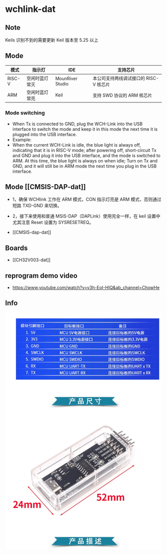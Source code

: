 # wchlink-dat

## Note 

Keils 识别不到的需要更新 Keil 版本至 5.25 以上


## Mode

| 模式   | 指示灯         | IDE              | 支持芯片                               |
| ------ | -------------- | ---------------- | -------------------------------------- |
| RISC-V | 空闲时蓝灯常灭 | MounRiver Studio | 本公司支持两线调试接口的 RISC-V 核芯片 |
| ARM    | 空闲时蓝灯常亮 | Keil             | 支持 SWD 协议的 ARM 核芯片             |


### Mode switching

- When Tx is connected to GND, plug the WCH-Link into the USB interface to switch the mode and keep it in this mode the next time it is plugged into the USB interface.
- Example: 
- When the current WCH-Link is idle, the blue light is always off, indicating that it is in RISC-V mode; after powering off, short-circuit Tx and GND and plug it into the USB interface, and the mode is switched to ARM. At this time, the blue light is always on when idle; Turn on Tx and GND, and it will still be in ARM mode the next time you plug in the USB interface.


## Mode [[CMSIS-DAP-dat]]

- 1，确保 WCHlink 工作在 ARM 模式，CON 指示灯亮是 ARM 模式，否则通过短路 TXD-GND 来切换。
- 2，接下来使用和普通 MSIS-DAP（DAPLink）使用完全一样，在 keil 设置中尤其注意 Reset 设置为 SYSRESETREQ。

- [[CMSIS-dap-dat]]


## Boards 

- [[CH32V003-dat]]

## reprogram demo video 

- https://www.youtube.com/watch?v=v3h-EoI-HIQ&ab_channel=ChowHe


## Info 

![](2023-10-08-16-23-35.png)


